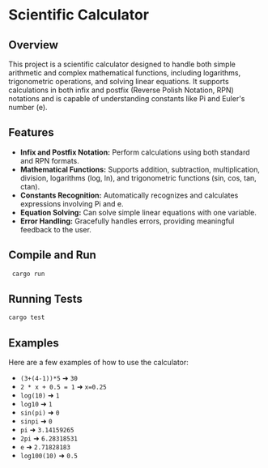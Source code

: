 
# Scientific Calculator

## Overview

This project is a scientific calculator designed to handle both simple arithmetic and complex mathematical functions, including logarithms, trigonometric operations, and solving linear equations. It supports calculations in both infix and postfix (Reverse Polish Notation, RPN) notations and is capable of understanding constants like Pi and Euler's number (e).

## Features

- **Infix and Postfix Notation:** Perform calculations using both standard and RPN formats.
- **Mathematical Functions:** Supports addition, subtraction, multiplication, division, logarithms (log, ln), and trigonometric functions (sin, cos, tan, ctan).
- **Constants Recognition:** Automatically recognizes and calculates expressions involving Pi and e.
- **Equation Solving:** Can solve simple linear equations with one variable.
- **Error Handling:** Gracefully handles errors, providing meaningful feedback to the user.

## Compile and Run

  ```bash
   cargo run
   ```

## Running Tests

```bash
cargo test
```

## Examples

Here are a few examples of how to use the calculator:

* `(3+(4-1))*5` ➜ `30`
* `2 * x + 0.5 = 1` ➜ `x=0.25`
* `log(10)` ➜ `1`
* `log10` ➜ `1`
* `sin(pi)` ➜ `0`
* `sinpi` ➜ `0`
* `pi` ➜ `3.14159265`
* `2pi` ➜ `6.28318531`
* `e` ➜ `2.71828183`
* `log100(10)` ➜ `0.5`